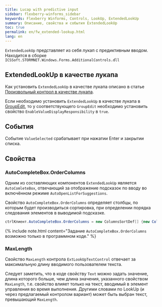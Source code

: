 ```yaml
---
title: Lucap with predictive input
sidebar: flexberry-winforms_sidebar
keywords: Flexberry Winforms, Controls, LookUp, ExtendedLookUp
summary: Описание, свойства и события ExtendedLookUp
toc: true
permalink: en/fw_extended-lookup.html
lang: en
---
```


`ExtendedLookUp` представляет из себя лукап с предиктивным вводом. Находится в сборке `ICSSoft.STORMNET.Windows.Forms.AdditionalControls.dll`

## ExtendedLookUp в качестве лукапа

Как установить `ExtendedLookUp` в качестве лукапа описано в статье [Произвольный контрол в качестве лукапа](fo_custom-lookup.html).

Если необходимо установить `ExtendedLookUp` в качестве лукапа в [GroupEdit](fw_group-edit.html), то у соответствующего `GroupEdit` необходимо установить свойство `EnableValueDisplayResponsibility` в `true`.

## События

Событие `ValueSelected` срабатывает при нажатии Enter и закрытии списка.

## Свойства

### AutoCompleteBox.OrderColumns

Одним из составляющих компонентов `ExtendedLookUp` является `AutoComleteBox`, отвечающий за отображение подсказок по вводу во включённом режиме `AutoOpenListForSuggestions`.

Свойство `AutoCompleteBox.OrderColumns` определяет столбцы, по которым будет производиться сортировка, при определении порядка следования элементов в выводимой подсказке.

```csharp
ctrlКлиент.AutoCompleteBox.OrderColumns = new ColumnsSortDef[] {new ColumnsSortDef("Прописка", SortOrder.Asc) };
```

{% include note.html content="Задание `AutoCompleteBox.OrderColumns` возможно только в программном коде." %}

### MaxLength

Свойство `MaxLength` контрола `ExtLookUpTextControl`  отвечает за максимальную длину вводимого пользователем текста.

Следует заметить, что в коде свойству `Text` можно задать значение, длина которого больше, чем длина значения, указанного свойством `MaxLength`, т.е. свойство влияет только на текст, вводимый в элемент управления во время выполнения. Другими словами по LookUp (и через предлагаемый контролом вариант) может быть выбран текст, превышающий `MaxLength`.
